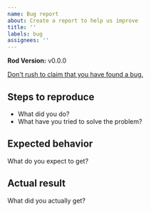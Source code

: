 ```yaml
---
name: Bug report
about: Create a report to help us improve
title: ''
labels: bug
assignees: ''
---
```


**Rod Version:** v0.0.0

[Don't rush to claim that you have found a bug.](http://www.catb.org/~esr/faqs/smart-questions.html#idm368)

## Steps to reproduce

- What did you do?
- What have you tried to solve the problem?

## Expected behavior

What do you expect to get?

## Actual result

What did you actually get?
